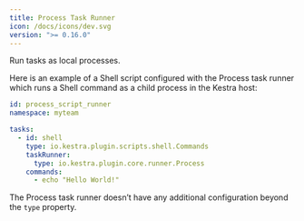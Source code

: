 ```yaml
---
title: Process Task Runner
icon: /docs/icons/dev.svg
version: ">= 0.16.0"
---
```


Run tasks as local processes.

Here is an example of a Shell script configured with the Process task runner which runs a Shell command as a child process in the Kestra host:

```yaml
id: process_script_runner
namespace: myteam

tasks:
  - id: shell
    type: io.kestra.plugin.scripts.shell.Commands
    taskRunner:
      type: io.kestra.plugin.core.runner.Process
    commands:
      - echo "Hello World!"
```

The Process task runner doesn’t have any additional configuration beyond the `type` property.



